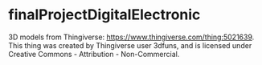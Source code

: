 # finalProjectDigitalElectronic

3D models from Thingiverse: https://www.thingiverse.com/thing:5021639. This thing was created by Thingiverse user 3dfuns, and is licensed under Creative Commons - Attribution - Non-Commercial.
